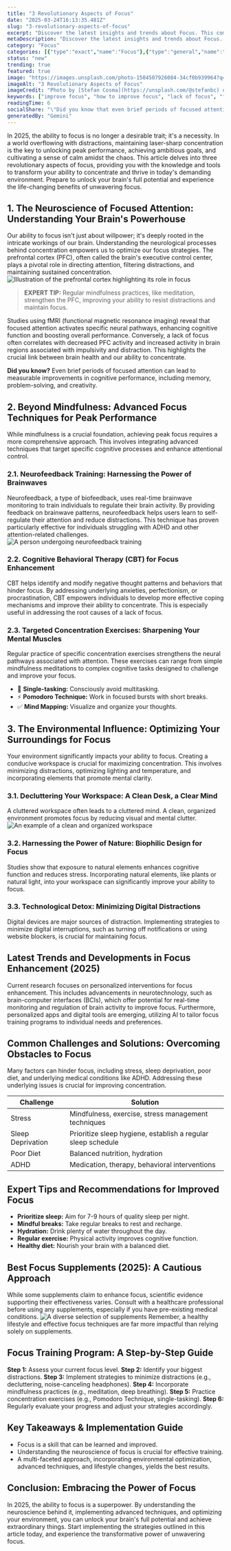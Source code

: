 ```yaml
---
title: "3 Revolutionary Aspects of Focus"
date: "2025-03-24T16:13:35.481Z"
slug: "3-revolutionary-aspects-of-focus"
excerpt: "Discover the latest insights and trends about Focus. This comprehensive guide covers everything you need to know about Focus in 2025."
metaDescription: "Discover the latest insights and trends about Focus. This comprehensive guide covers everything you need to know about Focus in 2025."
category: "Focus"
categories: [{"type":"exact","name":"Focus"},{"type":"general","name":"Productivity"},{"type":"medium","name":"Time Management"},{"type":"specific","name":"Mindfulness Techniques"},{"type":"niche","name":"Pomodoro Technique"}]
status: "new"
trending: true
featured: true
image: "https://images.unsplash.com/photo-1504507926084-34cf0b939964?q=85&w=1200&fit=max&fm=webp&auto=compress"
imageAlt: "3 Revolutionary Aspects of Focus"
imageCredit: "Photo by [Stefan Cosma](https://unsplash.com/@stefanbc) on Unsplash"
keywords: ["improve focus", "how to improve focus", "lack of focus", "focus techniques", "concentration exercises", "increase focus and concentration", "best focus supplements", "focus training program", "ADHD and focus problems", "improve work focus"]
readingTime: 6
socialShare: "\"Did you know that even brief periods of focused attention can significantly boost cognitive performance?  Unlock your brain's potential by mastering the revolutionary aspects of focus.\""
generatedBy: "Gemini"
---
```




In 2025, the ability to focus is no longer a desirable trait; it's a necessity.  In a world overflowing with distractions, maintaining laser-sharp concentration is the key to unlocking peak performance, achieving ambitious goals, and cultivating a sense of calm amidst the chaos.  This article delves into three revolutionary aspects of focus, providing you with the knowledge and tools to transform your ability to concentrate and thrive in today's demanding environment.  Prepare to unlock your brain's full potential and experience the life-changing benefits of unwavering focus.

## 1. The Neuroscience of Focused Attention: Understanding Your Brain's Powerhouse

Our ability to focus isn't just about willpower; it's deeply rooted in the intricate workings of our brain.  Understanding the neurological processes behind concentration empowers us to optimize our focus strategies.  The prefrontal cortex (PFC), often called the brain's executive control center, plays a pivotal role in directing attention, filtering distractions, and maintaining sustained concentration. ![Illustration of the prefrontal cortex highlighting its role in focus](https://images.unsplash.com/photo-1453728013993-6d66e9c9123a?q=85&w=1200&fit=max&fm=webp&auto=compress)

> **EXPERT TIP:**  Regular mindfulness practices, like meditation, strengthen the PFC, improving your ability to resist distractions and maintain focus.

Studies using fMRI (functional magnetic resonance imaging) reveal that focused attention activates specific neural pathways, enhancing cognitive function and boosting overall performance.  Conversely, a lack of focus often correlates with decreased PFC activity and increased activity in brain regions associated with impulsivity and distraction.  This highlights the crucial link between brain health and our ability to concentrate.

**Did you know?**  Even brief periods of focused attention can lead to measurable improvements in cognitive performance, including memory, problem-solving, and creativity.

## 2.  Beyond Mindfulness:  Advanced Focus Techniques for Peak Performance

While mindfulness is a crucial foundation, achieving peak focus requires a more comprehensive approach.  This involves integrating advanced techniques that target specific cognitive processes and enhance attentional control.

### 2.1.  Neurofeedback Training:  Harnessing the Power of Brainwaves

Neurofeedback, a type of biofeedback, uses real-time brainwave monitoring to train individuals to regulate their brain activity.  By providing feedback on brainwave patterns, neurofeedback helps users learn to self-regulate their attention and reduce distractions.  This technique has proven particularly effective for individuals struggling with ADHD and other attention-related challenges. ![A person undergoing neurofeedback training](https://images.unsplash.com/photo-1504507926084-34cf0b939964?q=85&w=1200&fit=max&fm=webp&auto=compress)

### 2.2.  Cognitive Behavioral Therapy (CBT) for Focus Enhancement

CBT helps identify and modify negative thought patterns and behaviors that hinder focus.  By addressing underlying anxieties, perfectionism, or procrastination, CBT empowers individuals to develop more effective coping mechanisms and improve their ability to concentrate. This is especially useful in addressing the root causes of a lack of focus.

### 2.3.  Targeted Concentration Exercises:  Sharpening Your Mental Muscles

Regular practice of specific concentration exercises strengthens the neural pathways associated with attention.  These exercises can range from simple mindfulness meditations to complex cognitive tasks designed to challenge and improve your focus.

* 🔑 **Single-tasking:**  Consciously avoid multitasking.
* ⚡ **Pomodoro Technique:**  Work in focused bursts with short breaks.
* ✅ **Mind Mapping:**  Visualize and organize your thoughts.

## 3. The Environmental Influence: Optimizing Your Surroundings for Focus

Your environment significantly impacts your ability to focus.  Creating a conducive workspace is crucial for maximizing concentration.  This involves minimizing distractions, optimizing lighting and temperature, and incorporating elements that promote mental clarity.

### 3.1.  Decluttering Your Workspace:  A Clean Desk, a Clear Mind

A cluttered workspace often leads to a cluttered mind.  A clean, organized environment promotes focus by reducing visual and mental clutter. ![An example of a clean and organized workspace](https://images.unsplash.com/photo-1517926112623-f32a800790d4?q=85&w=1200&fit=max&fm=webp&auto=compress)

### 3.2.  Harnessing the Power of Nature:  Biophilic Design for Focus

Studies show that exposure to natural elements enhances cognitive function and reduces stress.  Incorporating natural elements, like plants or natural light, into your workspace can significantly improve your ability to focus.

### 3.3.  Technological Detox:  Minimizing Digital Distractions

Digital devices are major sources of distraction.  Implementing strategies to minimize digital interruptions, such as turning off notifications or using website blockers, is crucial for maintaining focus.

## Latest Trends and Developments in Focus Enhancement (2025)

Current research focuses on personalized interventions for focus enhancement.  This includes advancements in neurotechnology, such as brain-computer interfaces (BCIs), which offer potential for real-time monitoring and regulation of brain activity to improve focus.  Furthermore, personalized apps and digital tools are emerging, utilizing AI to tailor focus training programs to individual needs and preferences.

## Common Challenges and Solutions: Overcoming Obstacles to Focus

Many factors can hinder focus, including stress, sleep deprivation, poor diet, and underlying medical conditions like ADHD.  Addressing these underlying issues is crucial for improving concentration.

| Challenge          | Solution                                      |
|----------------------|----------------------------------------------|
| Stress              | Mindfulness, exercise, stress management techniques |
| Sleep Deprivation   | Prioritize sleep hygiene, establish a regular sleep schedule |
| Poor Diet           | Balanced nutrition, hydration                  |
| ADHD                | Medication, therapy, behavioral interventions     |

## Expert Tips and Recommendations for Improved Focus

* **Prioritize sleep:** Aim for 7-9 hours of quality sleep per night.
* **Mindful breaks:** Take regular breaks to rest and recharge.
* **Hydration:** Drink plenty of water throughout the day.
* **Regular exercise:** Physical activity improves cognitive function.
* **Healthy diet:** Nourish your brain with a balanced diet.

##  Best Focus Supplements (2025): A Cautious Approach

While some supplements claim to enhance focus, scientific evidence supporting their effectiveness varies.  Consult with a healthcare professional before using any supplements, especially if you have pre-existing medical conditions.  ![A diverse selection of supplements](https://images.unsplash.com/photo-1543954616-be267def7835?q=85&w=1200&fit=max&fm=webp&auto=compress)  Remember, a healthy lifestyle and effective focus techniques are far more impactful than relying solely on supplements.

## Focus Training Program: A Step-by-Step Guide

**Step 1:** Assess your current focus level.
**Step 2:** Identify your biggest distractions.
**Step 3:** Implement strategies to minimize distractions (e.g., decluttering, noise-canceling headphones).
**Step 4:** Incorporate mindfulness practices (e.g., meditation, deep breathing).
**Step 5:** Practice concentration exercises (e.g., Pomodoro Technique, single-tasking).
**Step 6:** Regularly evaluate your progress and adjust your strategies accordingly.

## Key Takeaways & Implementation Guide

* Focus is a skill that can be learned and improved.
* Understanding the neuroscience of focus is crucial for effective training.
* A multi-faceted approach, incorporating environmental optimization, advanced techniques, and lifestyle changes, yields the best results.

## Conclusion: Embracing the Power of Focus

In 2025, the ability to focus is a superpower. By understanding the neuroscience behind it, implementing advanced techniques, and optimizing your environment, you can unlock your brain's full potential and achieve extraordinary things.  Start implementing the strategies outlined in this article today, and experience the transformative power of unwavering focus.

